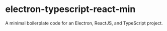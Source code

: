 # electron-typescript-react-min
A minimal boilerplate code for an Electron, ReactJS, and TypeScript project.
